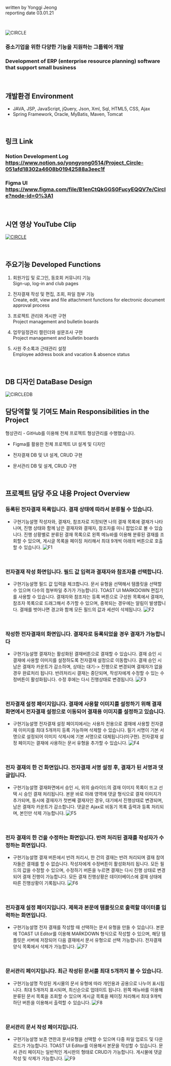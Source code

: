 
written by Yonggi Jeong<br>
reporting date 03.01.21

&nbsp;

![CIRCLE](/web/psd/circle.png)

### 중소기업을 위한 다양한 기능을 지원하는 그룹웨어 개발
### Development of ERP (enterprise resource planning) software that support small business

&nbsp;

## 개발환경 Environment
* JAVA, JSP, JavaScript, jQuery, Json, Xml, Sql, HTML5, CSS, Ajax
* Spring Framework, Oracle, MyBatis, Maven, Tomcat

&nbsp;

## 링크 Link
### Notion Development Log https://www.notion.so/yongyong0514/Project_Circle-051afd18302a4608b01942588a3eec1f

### Figma UI https://www.figma.com/file/B1enCtQkGGS0FucyEQQV7e/Circle?node-id=0%3A1

&nbsp;

## 시연 영상 YouTube Clip
[![CIRCLE](https://img.youtube.com/vi/bitvKWigf6o/0.jpg)](https://www.youtube.com/watch?v=bitvKWigf6o&feature=emb_title)

&nbsp;

## 주요기능 Developed Functions
1. 회원가입 및 로그인, 동호회 커뮤니티 기능
<br>Sign-up, log-in and club pages

2. 전자결재 작성 및 편집, 조회, 파일 첨부 기능
<br>Create, edit, view and file attachment functions for electronic document approval process

3. 프로젝트 관리와 게시판 구현
<br>Project management and bulletin boards

4. 업무일정관리 캘린더와 설문조사 구현
<br>Project management and bulletin boards

5. 사원 주소록과 근태관리 설정
<br>Employee address book and vacation & absence status

&nbsp;

## DB 디자인 DataBase Design
![CIRCLEDB](/web/psd/circledb.png)

## 담당역할 및 기여도 Main Responsibilities in the Project
형상관리 - GitHub를 이용해 전체 프로젝트 형상관리를 수행했습니다.

* Figma를 활용한 전체 프로젝트 UI 설계 및 디자인

* 전자결재 DB 및 UI 설계, CRUD 구현

* 문서관리 DB 및 설계, CRUD 구현

&nbsp;

## 프로젝트 담당 주요 내용 Project Overview

### 등록된 전자결재 목록입니다. 결재 상태에 따라서 분류될 수 있습니다.
* 구현기능설명 
작성자와, 결재자, 참조자로 지정되면 나의 결재 목록에 결재가 나타나며, 진행 상태와 함께 남은 결재자와 결재자, 참조자를 미니 팝업으로 볼 수 있습니다.
진행 상황별로 분류된 결재 목록으로 왼쪽 메뉴바를 이용해 분류된 결재를 조회할 수 있으며, 게시글 목록을 페이징 처리해서 최대 9개씩 아래의 버튼으로 호출할 수 있습니다.
![F1](/web/psd/F1.jpg)

&nbsp;

### 전자결재 작성 화면입니다. 필드 값 입력과 결재자와 참조자를 선택합니다.
* 구현기능설명 
필드 값 입력을 체크합니다.
문서 유형을 선택해서 템플릿을 선택할 수 있으며 다수의 첨부파일 추가가 가능합니다.
TOAST UI MARKDOWN 편집기를 사용할 수 있습니다.
결재자와 참조자는 등록 버튼으로 구성원 목록에서 결재자, 참조자 목록으로 드래그해서 추가할 수 있으며, 중복되는 경우에는 알림이 발생합니다.
결재를 벗어나면 경고와 함께 모든 필드의 값과 세션이 삭제됩니다.
![F2](/web/psd/F2.jpg)

&nbsp;

### 작성한 전자결재의 화면입니다. 결재자로 등록되었을 경우 결재가 가능합니다
* 구현기능설명 
결재자는 활성화된 결재버튼으로 결재할 수 있습니다.
결재 승인 시 결재에 사용할 이미지를 설정하도록 전자결재 설정으로 이동합니다. 
결재 승인 시 남은 결재자 카운트가 감소하며, 상태는 대기-> 진행으로 변경되며 결재자가 없을 경우 완료처리 됩니다. 
반려처리시 결재는 중단되며, 작성자에게 수정할 수 있는 수정버튼이 활성화됩니다. 수정 후에는 다시 진행상태로 변경됩니다.
![F3](/web/psd/F3.jpg)

&nbsp;

### 전자결재 설정 페이지입니다. 결재에 사용할 이미지를 설정하기 위해 결재 화면에서 전자결재 설정으로 이동되어 결재용 이미지를 설정하고 있습니다.
* 구현기능설명 
전자결재 설정 페이지에서는 사용자 전용으로 결재에 사용할 전자결재 이미지를 최대 5개까지 등록 가능하며 삭제할 수 있습니다.
필기 서명이 기본 서명으로 설정되어 이미지 삭제시에 기본 서명으로 대체됩니다(미구현).
전자결재 설정 페이지는 결재에 사용하는 문서 유형을 추가할 수 있습니다. 
![F4](/web/psd/F4.jpg)

&nbsp;

### 전자 결재의 한 건 화면입니다. 전자결재 서명 설정 후, 결재가 된 서명과 댓글입니다.
* 구현기능설명 
결재화면에서 승인 시, 위의 슬라이드의 결재 이미지 목록이 뜨고 선택 시 승인 결재 처리됩니다.
본문 바로 아래 영역에 댓글 형식으로 결재 이미지가 추가되며, 동시에 결재자가 첫번째 결재자인 경우, 대기에서 진행상태로 변경되며, 남은 결재자 카운트가 감소합니다.
댓글은 Ajax로 비동기 목록 출력과 등록 처리되며, 본인만 삭제 가능합니다.
![F5](/web/psd/F5.jpg)

&nbsp;

### 전자 결재의 한 건을 수정하는 화면입니다. 반려 처리된 결재를 작성자가 수정하는 화면입니다.
* 구현기능설명 
결재 버튼에서 반려 처리시, 한 건의 결재는 반려 처리되며 결재 참여자들은 결재를 할 수 없습니다. 
작성자에게 수정버튼이 활성화처리 됩니다.
모든 필드의 값을 수정할 수 있으며, 수정하기 버튼을 누르면 결재는 다시 진행 상태로 변경되어 결재 진행이 가능합니다. 모든 결재 진행상황은 데이터베이스에 결재 상태에 따른 진행상황이 기록됩니다.
![F6](/web/psd/F6.jpg)

&nbsp;

### 전자결재 설정 페이지입니다. 제목과 본문에 템플릿으로 출력할 데이터를 입력하는 화면입니다.
* 구현기능설명 
전자 결재를 작성할 때 선택하는 문서 유형을 만들 수 있습니다.
본문에 TOAST UI Editor를 이용해 MARKDOWN 형식으로 작성할 수 있으며, 해당 템플릿은 서버에 저장되어 다음 결재에서 문서 유형으로 선택 가능합니다. 
전자결재 양식 목록에서 삭제가 가능합니다.
![F7](/web/psd/F7.jpg)

&nbsp;

### 문서관리 페이지입니다. 최근 작성된 문서를 최대 5개까지 볼 수 있습니다.
* 구현기능설명 
작성된 게시물의 문서 유형에 따라 개인용과 공용으로 나누어 표시됩니다.
최대 5개까지 표시되며, 최신순으로 업데이트 됩니다.
왼쪽 메뉴바를 이용해 분류된 문서 목록을 조회할 수 있으며 게시글 목록을 페이징 처리해서 최대 9개씩 하단 버튼을 이용해서 출력할 수 있습니다.
![F8](/web/psd/F8.jpg)

&nbsp;

### 문서관리 문서 작성 페이지입니다.
* 구현기능설명 
보존 연한과 문서유형을 선택할 수 있으며 다중 파일 업로드 및 다운로드가 가능합니다.
TOAST UI Editor를 이용해서 본문을 작성할 수 있습니다.
문서 관리 페이지는 일반적인 게시판의 형태로 CRUD가 가능합니다.
게시물에 댓글 작성 및 삭제가 가능합니다.
![F9](/web/psd/F9.jpg)
